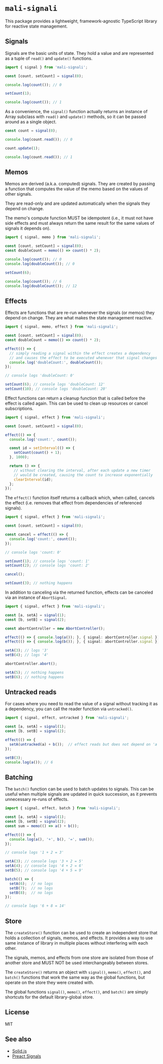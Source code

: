 # `mali-signali`

This package provides a lightweight, framework-agnostic TypeScript library for reactive state management.

## Signals

Signals are the basic units of state. They hold a value and are represented as a tuple of `read()` and `update()` functions. 

```ts
import { signal } from 'mali-signali';

const [count, setCount] = signal(0);

console.log(count()); // 0

setCount(1);

console.log(count()); // 1
```

As a convenience, the `signal()` function actually returns an instance of Array subclass with 
`read()` and `update()` methods, so it can be passed around as a single object.

```ts
const count = signal(0);

console.log(count.read()); // 0

count.update(1);

console.log(count.read()); // 1
```

## Memos

Memos are derived (a.k.a. computed) signals. They are created by passing a function that computes the value of the memo based on the values of other signals.

They are read-only and are updated automatically when the signals they depend on change.

The memo's compute function MUST be idempotent (i.e., it must not have side effects and must always return the same result for the same values of signals it depends on).

```ts
import { signal, memo } from 'mali-signali';

const [count, setCount] = signal(0);
const doubleCount = memo(() => count() * 2);

console.log(count()); // 0
console.log(doubleCount()); // 0

setCount(6);

console.log(count()); // 6
console.log(doubleCount()); // 12
```

## Effects

Effects are functions that are re-run whenever the signals (or memos) they depend on change. They are what makes the state management reactive.

```ts
import { signal, memo, effect } from 'mali-signali';

const [count, setCount] = signal(0);
const doubleCount = memo(() => count() * 2);

effect(() => {
  // simply reading a signal within the effect creates a dependency
  // and causes the effect to be executed whenever that signal changes
  console.log('doubleCount:', doubleCount());
});

// console logs 'doubleCount: 0'

setCount(6); // console logs 'doubleCount: 12'
setCount(10); // console logs 'doubleCount: 20'
```

Effect functions can return a cleanup function that is called before the effect is called again. This can be used to clean up resources or cancel subscriptions.

```ts
import { signal, effect } from 'mali-signali';

const [count, setCount] = signal(0);

effect(() => {
  console.log('count:', count());

  const id = setInterval(() => {
    setCount(count() + 1);
  }, 1000);

  return () => {
    // without clearing the interval, after each update a new timer
    // would be created, causing the count to increase exponentially
    clearInterval(id);
  };
});
```

The `effect()` function itself returns a callback which, when called, cancels the effect (i.e. removes that effect from dependencies of referenced signals).

```ts
import { signal, effect } from 'mali-signali';

const [count, setCount] = signal(0);

const cancel = effect(() => {
  console.log('count:', count());
});

// console logs 'count: 0'

setCount(1); // console logs 'count: 1'
setCount(2); // console logs 'count: 2'

cancel();

setCount(3); // nothing happens
```

In addition to canceling via the returned function, effects can be canceled via an instance of `AbortSignal`.

```ts
import { signal, effect } from 'mali-signali';

const [a, setA] = signal(1);
const [b, setB] = signal(2);

const abortController = new AbortController();

effect(() => { console.log(a()); }, { signal: abortController.signal }); // logs '1'
effect(() => { console.log(b()); }, { signal: abortController.signal }); // logs '2'

setA(3); // logs '3'
setB(4); // logs '4'

abortController.abort();

setA(5); // nothing happens
setB(6); // nothing happens
```


## Untracked reads

For cases where you need to read the value of a signal without tracking it as a dependency, you can call the reader function via `untracked()`.

```ts
import { signal, effect, untracked } from 'mali-signali';

const [a, setA] = signal(1);
const [b, setB] = signal(2);

effect(() => {
  setA(untracked(a) + b());  // effect reads but does not depend on 'a'
});

setB(3);
console.log(a()); // 6
```

## Batching

The `batch()` function can be used to batch updates to signals. This can be useful when multiple signals are updated in quick succession, as it prevents unnecessary re-runs of effects.

```ts
import { signal, effect, batch } from 'mali-signali';

const [a, setA] = signal(1);
const [b, setB] = signal(2);
const sum = memo(() => a() + b());

effect(() => {
  console.log(a(), '+', b(), '=', sum());
});

// console logs '1 + 2 = 3'

setA(3); // console logs '3 + 2 = 5'
setA(4); // console logs '4 + 2 = 6'
setB(5); // console logs '4 + 5 = 9'

batch(() => {
  setA(6);  // no logs
  setB(7);  // no logs
  setB(8);  // no logs
});

// console logs '6 + 8 = 14'
```

## Store

The `createStore()` function can be used to create an independent store that holds a collection of signals, memos, and effects. It provides a way to use same instance of library in multiple places without interfering with each other.

The signals, memos, and effects from one store are isolated from those of another store and MUST NOT be used interchangeably between stores.

The `createStore()` returns an object with `signal()`, `memo()`, `effect()`, and `batch()` functions that work the same way as the global functions, but operate on the store they were created with.

The global functions `signal()`, `memo()`, `effect()`, and `batch()` are simply shortcuts for the default library-global store.


## License

MIT


## See also

 - [Solid.js](https://github.com/solidjs/solid)
 - [Preact Signals](https://github.com/preactjs/signals)
